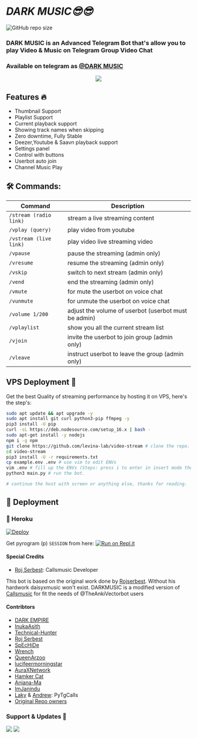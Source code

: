 <h1 align="centre"><b><I>DARK MUSIC😎😎</b></I></h1>  

![GitHub repo size](https://img.shields.io/github/repo-size/DARKEMPIRESLBOTS/DARK-MUSIC?label=Repo%20Size)

### DARK MUSIC is an Advanced Telegram Bot that's allow you to play Video & Music on Telegram Group Video Chat
### Available on telegram as [@DARK MUSIC](http://t.me/darks_vc_bot)

<p align="center">
  <img src="https://github.com/DARKEMPIRESLBOTS/VCstream/blob/main/driver/darklogo.gif">
</p>

<h2> Features 🔥 </h2>

- Thumbnail Support
- Playlist Support
- Current playback support
- Showing track names when skipping
- Zero downtime, Fully Stable
- Deezer,Youtube & Saavn playback support
- Settings panel
- Control with buttons
- Userbot auto join
- Channel Music Play



## 🛠 Commands:
| Command | Description |
| ------ | ------ |
| `/stream (radio link)` | stream a live streaming content |
| `/vplay (query)` | play video from youtube |
| `/vstream (live link)` | play video live streaming video |
| `/vpause` | pause the streaming (admin only) |
| `/vresume` | resume the streaming (admin only) |
| `/vskip` | switch to next stream (admin only) |
| `/vend` | end the streaming (admin only) |
| `/vmute` | for mute the userbot on voice chat |
| `/vunmute` | for unmute the userbot on voice chat |
| `/volume 1/200` | adjust the volume of userbot (userbot must be admin) |
| `/vplaylist` | show you all the current stream list |
| `/vjoin` | invite the userbot to join group (admin only) |
| `/vleave` | instruct userbot to leave the group (admin only) |



## VPS Deployment 📡
Get the best Quality of streaming performance by hosting it on VPS, here's the step's:

```sh
sudo apt update && apt upgrade -y
sudo apt install git curl python3-pip ffmpeg -y
pip3 install -U pip
curl -sL https://deb.nodesource.com/setup_16.x | bash -
sudo apt-get install -y nodejs
npm i -g npm
git clone https://github.com/levina-lab/video-stream # clone the repo.
cd video-stream
pip3 install -U -r requirements.txt
cp example.env .env # use vim to edit ENVs
vim .env # fill up the ENVs (Steps: press i to enter in insert mode then edit the file. Press Esc to exit the editing mode then type :wq! and press Enter key to save the file).
python3 main.py # run the bot.

# continue the host with screen or anything else, thanks for reading.
```

## 🚀 Deployment


### 💜 Heroku

[![Deploy](https://www.herokucdn.com/deploy/button.svg)](https://heroku.com/deploy?template=https://github.com/DARKEMPIRESLBOTS/DARK-MUSIC)

Get pyrogram (p)  `SESSION` from here:
[![Run on Repl.it](https://repl.it/badge/github/SpEcHiDe/GenerateStringSession)](https://replit.com/@PunyaMatheesha/DARKMUSIC)

#### Special Credits
- [Roj Serbest](http://github.com/rojserbest): Callsmusic Developer

This bot is based on the original work done by [Rojserbest](http://github.com/rojserbest). Without his hardwork daisyxmusic won't exist. 
DARKMUSIC is a modified version of [Callsmusic](https://github.com/callsmusic/callsmusic) for fit the needs of @TheAnkiVectorbot users

#### Contribtors
- [DARK EMPIRE](https://github.com/DARKEMPIRESLBOTS)
- [InukaAsith](https://github.com/InukaAsith)
- [Technical-Hunter](https://github.com/Technical-Hunter)
- [Roj Serbest](http://github.com/rojserbest)
- [SpEcHiDe](https://github.com/SpEcHiDe/)
- [Wrench](https://github.com/EverythingSuckz/)
- [QueenArzoo](https://github.com/QueenArzoo)
- [lucifeermorningstar](https://github.com/lucifeermorningstar)
- [AuraXNetwork](https://github.com/AuraXNetwork/AuraXMusicBot)
- [Hamker Cat](https://github.com/thehamkercat)
- [Anjana-Ma](https://github.com/Anjana-Ma)
- [ImJanindu](https://github.com/ImJanindu) 
- [Laky](https://github.com/Laky-64) & [Andrew](https://github.com/AndrewLaneX): PyTgCalls
- [Original Repo owners](https://github.com/CallsMusic/CallsMusic)

### Support & Updates 🎑
<a href="https://t.me/trtechguide"><img src="https://img.shields.io/badge/Join-Group%20Support-blue.svg?style=for-the-badge&logo=Telegram"></a> <a href="https://t.me/SLBotsOfficial"><img src="https://img.shields.io/badge/Join-Updates%20Channel-blue.svg?style=for-the-badge&logo=Telegram"></a>
